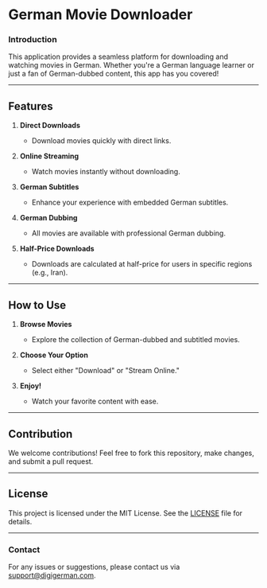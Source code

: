 # German Movie Downloader

### **Introduction**
This application provides a seamless platform for downloading and watching movies in German. Whether you're a German language learner or just a fan of German-dubbed content, this app has you covered!

---

## **Features**

1. **Direct Downloads**
   - Download movies quickly with direct links.

2. **Online Streaming**
   - Watch movies instantly without downloading.

3. **German Subtitles**
   - Enhance your experience with embedded German subtitles.

4. **German Dubbing**
   - All movies are available with professional German dubbing.

5. **Half-Price Downloads**
   - Downloads are calculated at half-price for users in specific regions (e.g., Iran).

---

## **How to Use**

1. **Browse Movies**
   - Explore the collection of German-dubbed and subtitled movies.

2. **Choose Your Option**
   - Select either "Download" or "Stream Online."

3. **Enjoy!**
   - Watch your favorite content with ease.

---

## **Contribution**
We welcome contributions! Feel free to fork this repository, make changes, and submit a pull request.

---

## **License**
This project is licensed under the MIT License. See the [LICENSE](LICENSE) file for details.

---

### **Contact**
For any issues or suggestions, please contact us via [support@digigerman.com](mailto:support@digigerman.com).
